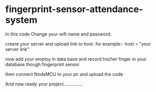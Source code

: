 # fingerprint-sensor-attendance-system
In this code Change your wifi name and password.


creare your server and upload link to host.
for example:-  host = "your server link"


now add your employ in data base and record his/her finger in your database though fingerprint sensor  


then connect NodeMCU to your pc and upload the code


And now ready your project...............
